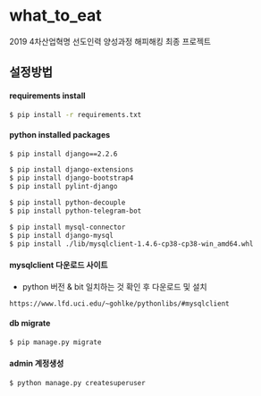 # what_to_eat
2019 4차산업혁명 선도인력 양성과정 해피해킹 최종 프로젝트

## 설정방법

#### requirements install
```bash
$ pip install -r requirements.txt
```

#### python installed packages
```bash
$ pip install django==2.2.6

$ pip install django-extensions
$ pip install django-bootstrap4
$ pip install pylint-django

$ pip install python-decouple
$ pip install python-telegram-bot

$ pip install mysql-connector
$ pip install django-mysql
$ pip install ./lib/mysqlclient‑1.4.6‑cp38‑cp38‑win_amd64.whl
```

#### mysqlclient 다운로드 사이트
- python 버전 & bit 일치하는 것 확인 후 다운로드 및 설치
```
https://www.lfd.uci.edu/~gohlke/pythonlibs/#mysqlclient
```

#### db migrate
```bash
$ pip manage.py migrate
```

#### admin 계정생성 
```bash
$ python manage.py createsuperuser
```